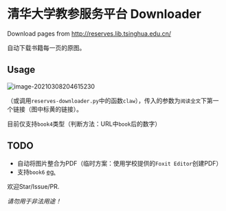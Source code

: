 # 清华大学教参服务平台 Downloader
Download pages from http://reserves.lib.tsinghua.edu.cn/

自动下载书籍每一页的原图。

## Usage

![image-20210308204615230](https://i.loli.net/2021/03/08/zVAYweuK7cHk5os.png)

（或调用`reserves-downloader.py`中的函数`claw`），传入的参数为`阅读全文`下第一个链接（图中标黄的链接）。

目前仅支持`book4`类型（判断方法：URL中`book`后的数字）

## TODO
- 自动将图片整合为PDF（临时方案：使用学校提供的`Foxit Editor`创建PDF）
- 支持`book6` [eg.](http://reserves.lib.tsinghua.edu.cn/book6/00009127/00009127000/files/mobile/1.jpg)

欢迎Star/Issue/PR.

*请勿用于非法用途！*